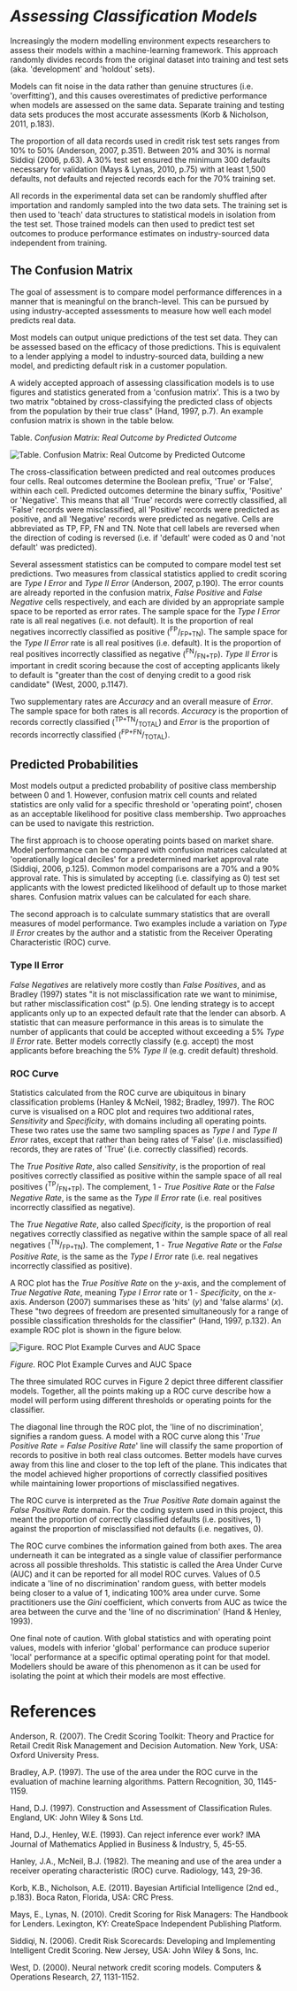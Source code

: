 *Assessing Classification Models*
=================================

Increasingly the modern modelling environment expects researchers to assess their models within a machine-learning framework. This approach randomly divides records from the original dataset into training and test sets (aka. 'development' and 'holdout' sets).

Models can fit noise in the data rather than genuine structures (i.e. 'overfitting'), and this causes overestimates of predictive performance when models are assessed on the same data. Separate training and testing data sets produces the most accurate assessments (Korb & Nicholson, 2011, p.183).

The proportion of all data records used in credit risk test sets ranges from 10% to 50% (Anderson, 2007, p.351). Between 20% and 30% is normal Siddiqi (2006, p.63). A 30% test set ensured the minimum 300 defaults necessary for validation (Mays & Lynas, 2010, p.75) with at least 1,500 defaults, not defaults and rejected records each for the 70% training set.

All records in the experimental data set can be randomly shuffled after importation and randomly sampled into the two data sets. The training set is then used to 'teach' data structures to statistical models in isolation from the test set. Those trained models can then used to predict test set outcomes to produce performance estimates on industry-sourced data independent from training.

The Confusion Matrix
--------------------

The goal of assessment is to compare model performance differences in a manner that is meaningful on the branch-level. This can be pursued by using industry-accepted assessments to measure how well each model predicts real data.

Most models can output unique predictions of the test set data. They can be assessed based on the efficacy of those predictions. This is equivalent to a lender applying a model to industry-sourced data, building a new model, and predicting default risk in a customer population.

A widely accepted approach of assessing classification models is to use figures and statistics generated from a 'confusion matrix'. This is a two by two matrix "obtained by cross-classifying the predicted class of objects from the population by their true class" (Hand, 1997, p.7). An example confusion matrix is shown in the table below.

Table. *Confusion Matrix: Real Outcome by Predicted Outcome*

![](figures/AssessingClassifiers1.png "Table. Confusion Matrix: Real Outcome by Predicted Outcome")

The cross-classification between predicted and real outcomes produces four cells. Real outcomes determine the Boolean prefix, 'True' or 'False', within each cell. Predicted outcomes determine the binary suffix, 'Positive' or 'Negative'. This means that all 'True' records were correctly classified, all 'False' records were misclassified, all 'Positive' records were predicted as positive, and all 'Negative' records were predicted as negative. Cells are abbreviated as TP, FP, FN and TN. Note that cell labels are reversed when the direction of coding is reversed (i.e. if 'default' were coded as 0 and 'not default' was predicted).

Several assessment statistics can be computed to compare model test set predictions. Two measures from classical statistics applied to credit scoring are *Type I Error* and *Type II Error* (Anderson, 2007, p.190). The error counts are already reported in the confusion matrix, *False Positive* and *False Negative* cells respectively, and each are divided by an appropriate sample space to be reported as error rates. The sample space for the *Type I Error* rate is all real negatives (i.e. not default). It is the proportion of real negatives incorrectly classified as positive (<sup>FP</sup>/<sub>FP+TN</sub>). The sample space for the *Type II Error* rate is all real positives (i.e. default). It is the proportion of real positives incorrectly classified as negative (<sup>FN</sup>/<sub>FN+TP</sub>). *Type II Error* is important in credit scoring because the cost of accepting applicants likely to default is "greater than the cost of denying credit to a good risk candidate" (West, 2000, p.1147).

Two supplementary rates are *Accuracy* and an overall measure of *Error*. The sample space for both rates is all records. *Accuracy* is the proportion of records correctly classified (<sup>TP+TN</sup>/<sub>TOTAL</sub>) and *Error* is the proportion of records incorrectly classified (<sup>FP+FN</sup>/<sub>TOTAL</sub>).

Predicted Probabilities
-----------------------

Most models output a predicted probability of positive class membership between 0 and 1. However, confusion matrix cell counts and related statistics are only valid for a specific threshold or 'operating point', chosen as an acceptable likelihood for positive class membership. Two approaches can be used to navigate this restriction.

The first approach is to choose operating points based on market share. Model performance can be compared with confusion matrices calculated at 'operationally logical deciles' for a predetermined market approval rate (Siddiqi, 2006, p.125). Common model comparisons are a 70% and a 90% approval rate. This is simulated by accepting (i.e. classifying as 0) test set applicants with the lowest predicted likelihood of default up to those market shares. Confusion matrix values can be calculated for each share.

The second approach is to calculate summary statistics that are overall measures of model performance. Two examples include a variation on *Type II Error* creates by the author and a statistic from the Receiver Operating Characteristic (ROC) curve.

### Type II Error

*False Negatives* are relatively more costly than *False Positives*, and as Bradley (1997) states "it is not misclassification rate we want to minimise, but rather misclassification cost" (p.5). One lending strategy is to accept applicants only up to an expected default rate that the lender can absorb. A statistic that can measure performance in this areas is to simulate the number of applicants that could be accepted without exceeding a 5% *Type II Error* rate. Better models correctly classify (e.g. accept) the most applicants before breaching the 5% *Type II* (e.g. credit default) threshold.

### ROC Curve

Statistics calculated from the ROC curve are ubiquitous in binary classification problems (Hanley & McNeil, 1982; Bradley, 1997). The ROC curve is visualised on a ROC plot and requires two additional rates, *Sensitivity* and *Specificity*, with domains including all operating points. These two rates use the same two sampling spaces as *Type I* and *Type II Error* rates, except that rather than being rates of 'False' (i.e. misclassified) records, they are rates of 'True' (i.e. correctly classified) records.

The *True Positive Rate*, also called *Sensitivity*, is the proportion of real positives correctly classified as positive within the sample space of all real positives (<sup>TP</sup>/<sub>FN+TP</sub>). The complement, 1 - *True Positive Rate* or the *False Negative Rate*, is the same as the *Type II Error* rate (i.e. real positives incorrectly classified as negative).

The *True Negative Rate*, also called *Specificity*, is the proportion of real negatives correctly classified as negative within the sample space of all real negatives (<sup>TN</sup>/<sub>FP+TN</sub>). The complement, 1 - *True Negative Rate* or the *False Positive Rate*, is the same as the *Type I Error* rate (i.e. real negatives incorrectly classified as positive).

A ROC plot has the *True Positive Rate* on the *y*-axis, and the complement of *True Negative Rate*, meaning *Type I Error* rate or 1 - *Specificity*, on the *x*-axis. Anderson (2007) summarises these as 'hits' (*y*) and 'false alarms' (*x*). These "two degrees of freedom are presented simultaneously for a range of possible classification thresholds for the classifier" (Hand, 1997, p.132). An example ROC plot is shown in the figure below.

![](figures/AssessingClassifiers2.png "Figure. ROC Plot Example Curves and AUC Space")

*Figure.* ROC Plot Example Curves and AUC Space

The three simulated ROC curves in Figure 2 depict three different classifier models. Together, all the points making up a ROC curve describe how a model will perform using different thresholds or operating points for the classifier.

The diagonal line through the ROC plot, the 'line of no discrimination', signifies a random guess. A model with a ROC curve along this '*True Positive Rate = False Positive Rate*' line will classify the same proportion of records to positive in both real class outcomes. Better models have curves away from this line and closer to the top left of the plane. This indicates that the model achieved higher proportions of correctly classified positives while maintaining lower proportions of misclassified negatives.

The ROC curve is interpreted as the *True Positive Rate* domain against the *False Positive Rate* domain. For the coding system used in this project, this meant the proportion of correctly classified defaults (i.e. positives, 1) against the proportion of misclassified not defaults (i.e. negatives, 0).

The ROC curve combines the information gained from both axes. The area underneath it can be integrated as a single value of classifier performance across all possible thresholds. This statistic is called the Area Under Curve (AUC) and it can be reported for all model ROC curves. Values of 0.5 indicate a 'line of no discrimination' random guess, with better models being closer to a value of 1, indicating 100% area under curve. Some practitioners use the *Gini* coefficient, which converts from AUC as twice the area between the curve and the 'line of no discrimination' (Hand & Henley, 1993).

One final note of caution. With global statistics and with operating point values, models with inferior 'global' performance can produce superior 'local' performance at a specific optimal operating point for that model. Modellers should be aware of this phenomenon as it can be used for isolating the point at which their models are most effective.

References
==========

Anderson, R. (2007). The Credit Scoring Toolkit: Theory and Practice for Retail Credit Risk Management and Decision Automation. New York, USA: Oxford University Press.

Bradley, A.P. (1997). The use of the area under the ROC curve in the evaluation of machine learning algorithms. Pattern Recognition, 30, 1145-1159.

Hand, D.J. (1997). Construction and Assessment of Classification Rules. England, UK: John Wiley & Sons Ltd.

Hand, D.J., Henley, W.E. (1993). Can reject inference ever work? IMA Journal of Mathematics Applied in Business & Industry, 5, 45-55.

Hanley, J.A., McNeil, B.J. (1982). The meaning and use of the area under a receiver operating characteristic (ROC) curve. Radiology, 143, 29-36.

Korb, K.B., Nicholson, A.E. (2011). Bayesian Artificial Intelligence (2nd ed., p.183). Boca Raton, Florida, USA: CRC Press.

Mays, E., Lynas, N. (2010). Credit Scoring for Risk Managers: The Handbook for Lenders. Lexington, KY: CreateSpace Independent Publishing Platform.

Siddiqi, N. (2006). Credit Risk Scorecards: Developing and Implementing Intelligent Credit Scoring. New Jersey, USA: John Wiley & Sons, Inc.

West, D. (2000). Neural network credit scoring models. Computers & Operations Research, 27, 1131-1152.
